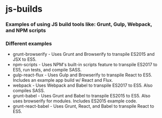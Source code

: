 # js-builds

### Examples of using JS build tools like: Grunt, Gulp, Webpack, and NPM scripts

### Different examples

* grunt-browserify - Uses Grunt and Browserify to transpile ES2015 and JSX to ES5.
* npm-scripts - Uses NPM's built-in scripts feature to transpile ES2017 to ES5, run tests, and compile SASS.
* gulp-react-flux - Uses Gulp and Browserify to transpile React to ES5. Includes an example app build w/ React and Flux.
* webpack - Uses Webpack and Babel to transpile ES2017 to ES5. Also compiles SASS.
* grunt-babel - Uses Grunt and Babel to transpile ES2015 to ES5. Also uses browserify for modules. Includes ES2015 example code.
* grunt-react-babel - Uses Grunt, React, and Babel to transpile React to ES5.
